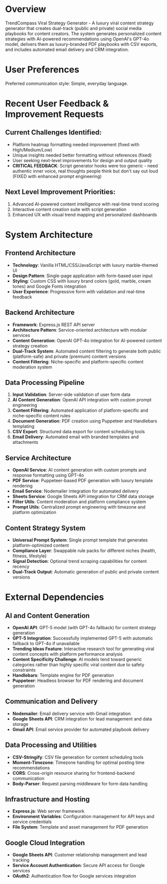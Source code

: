# Overview

TrendCompass Viral Strategy Generator - A luxury viral content strategy generator that creates dual-track (public and private) social media playbooks for content creators. The system generates personalized content strategies with AI-powered recommendations using OpenAI's GPT-4o model, delivers them as luxury-branded PDF playbooks with CSV exports, and includes automated email delivery and CRM integration.

# User Preferences

Preferred communication style: Simple, everyday language.

# Recent User Feedback & Improvement Requests

## Current Challenges Identified:
- Platform heatmap formatting needed improvement (fixed with High/Medium/Low)
- Unique insights needed better formatting without references (fixed)
- User seeking next-level improvements for design and output quality
- **CRITICAL FEEDBACK**: Script generator hooks were too generic - need authentic inner voice, real thoughts people think but don't say out loud (FIXED with enhanced prompt engineering)

## Next Level Improvement Priorities:
1. Advanced AI-powered content intelligence with real-time trend scoring
2. Interactive content creation suite with script generation
3. Enhanced UX with visual trend mapping and personalized dashboards

# System Architecture

## Frontend Architecture
- **Technology**: Vanilla HTML/CSS/JavaScript with luxury marble-themed UI
- **Design Pattern**: Single-page application with form-based user input
- **Styling**: Custom CSS with luxury brand colors (gold, marble, cream tones) and Google Fonts integration
- **User Experience**: Progressive form with validation and real-time feedback

## Backend Architecture
- **Framework**: Express.js REST API server
- **Architecture Pattern**: Service-oriented architecture with modular services
- **Content Generation**: OpenAI GPT-4o integration for AI-powered content strategy creation
- **Dual-Track System**: Automated content filtering to generate both public (platform-safe) and private (premium) content versions
- **Content Filtering**: Niche-specific and platform-specific content moderation system

## Data Processing Pipeline
1. **Input Validation**: Server-side validation of user form data
2. **AI Content Generation**: OpenAI API integration with custom prompt engineering
3. **Content Filtering**: Automated application of platform-specific and niche-specific content rules
4. **Document Generation**: PDF creation using Puppeteer and Handlebars templating
5. **CSV Export**: Structured data export for content scheduling tools
6. **Email Delivery**: Automated email with branded templates and attachments

## Service Architecture
- **OpenAI Service**: AI content generation with custom prompts and response formatting using GPT-4o
- **PDF Service**: Puppeteer-based PDF generation with luxury template rendering
- **Email Service**: Nodemailer integration for automated delivery
- **Sheets Service**: Google Sheets API integration for CRM data storage
- **Filter Utils**: Content moderation and platform compliance system
- **Prompt Utils**: Centralized prompt engineering with timezone and platform optimization

## Content Strategy System
- **Universal Prompt System**: Single prompt template that generates platform-optimized content
- **Compliance Layer**: Swappable rule packs for different niches (health, fitness, lifestyle)
- **Signal Detection**: Optional trend scraping capabilities for content recency
- **Dual-Track Output**: Automatic generation of public and private content versions

# External Dependencies

## AI and Content Generation
- **OpenAI API**: GPT-5 model (with GPT-4o fallback) for content strategy generation
- **GPT-5 Integration**: Successfully implemented GPT-5 with automatic fallback to GPT-4o if unavailable
- **Trending Ideas Feature**: Interactive research tool for generating viral content concepts with platform performance analysis
- **Content Specificity Challenge**: AI models tend toward generic categories rather than highly specific viral content due to safety constraints
- **Handlebars**: Template engine for PDF generation
- **Puppeteer**: Headless browser for PDF rendering and document generation

## Communication and Delivery
- **Nodemailer**: Email delivery service with Gmail integration
- **Google Sheets API**: CRM integration for lead management and data storage
- **Gmail API**: Email service provider for automated playbook delivery

## Data Processing and Utilities
- **CSV-Stringify**: CSV file generation for content scheduling tools
- **Moment-Timezone**: Timezone handling for optimal posting time recommendations
- **CORS**: Cross-origin resource sharing for frontend-backend communication
- **Body-Parser**: Request parsing middleware for form data handling

## Infrastructure and Hosting
- **Express.js**: Web server framework
- **Environment Variables**: Configuration management for API keys and service credentials
- **File System**: Template and asset management for PDF generation

## Google Cloud Integration
- **Google Sheets API**: Customer relationship management and lead tracking
- **Service Account Authentication**: Secure API access for Google services
- **OAuth2**: Authentication flow for Google services integration